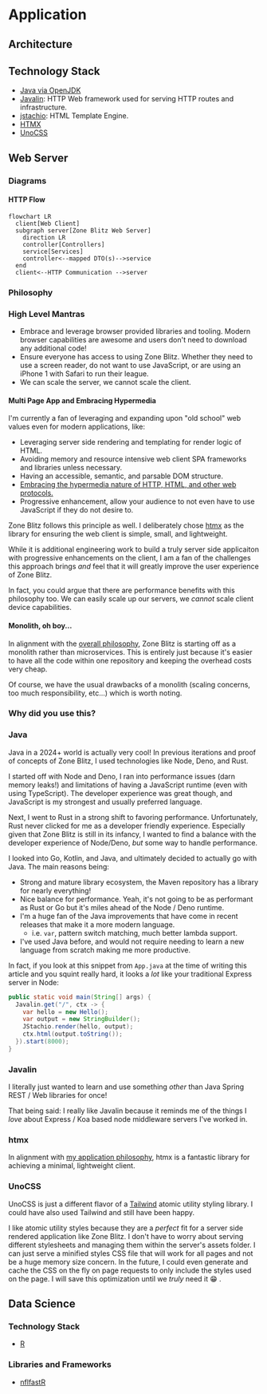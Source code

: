 # Application

## Architecture

## Technology Stack

- [Java via OpenJDK](https://openjdk.org/)
- [Javalin](https://javalin.io/): HTTP Web framework used for serving HTTP routes and infrastructure.
- [jstachio](https://github.com/jstachio/jstachio): HTML Template Engine.
- [HTMX](https://htmx.org/)
- [UnoCSS](https://unocss.dev/)

## Web Server

### Diagrams

#### HTTP Flow

```mermaid
flowchart LR
  client[Web Client]
  subgraph server[Zone Blitz Web Server]
    direction LR
    controller[Controllers]
    service[Services]
    controller<--mapped DTO(s)-->service
  end
  client<--HTTP Communication -->server
```

### Philosophy

### High Level Mantras

- Embrace and leverage browser provided libraries and tooling. Modern browser capabilities are awesome and users don't need to download any additional code!
- Ensure everyone has access to using Zone Blitz. Whether they need to use a screen reader, do not want to use JavaScript, or are using an iPhone 1 with Safari to run their league.
- We can scale the server, we cannot scale the client.

#### Multi Page App and Embracing Hypermedia

I'm currently a fan of leveraging and expanding upon "old school" web values even for modern applications, like:

- Leveraging server side rendering and templating for render logic of HTML.
- Avoiding memory and resource intensive web client SPA frameworks and libraries unless necessary.
- Having an accessible, semantic, and parsable DOM structure.
- [Embracing the hypermedia nature of HTTP, HTML, and other web protocols.](https://htmx.org/essays/hateoas/)
- Progressive enhancement, allow your audience to not even have to use JavaScript if they do not desire to.

Zone Blitz follows this principle as well. I deliberately chose [htmx](https://htmx.org/) as the library for ensuring
the web client is simple, small, and lightweight.

While it is additional engineering work to build a truly server side applicaiton with progressive enhancements on the client,
I am a fan of the challenges this approach brings _and_ feel that it will greatly improve the user experience of Zone Blitz.

In fact, you could argue that there are performance benefits with this philosophy too. We can easily scale up our servers, we
_cannot_ scale client device capabilities.

#### Monolith, oh boy...

In alignment with the [overall philosophy](./architecture.md#philosophy), Zone Blitz is starting off as a monolith rather than microservices. This
is entirely just because it's easier to have all the code within one repository and keeping the overhead costs
very cheap.

Of course, we have the usual drawbacks of a monolith (scaling concerns, too much responsibility, etc...) which is worth noting.

### Why did you use this?

### Java

Java in a 2024+ world is actually very cool! In previous iterations and proof of concepts of Zone Blitz, I used
technologies like Node, Deno, and Rust.

I started off with Node and Deno, I ran into performance issues (darn memory leaks!) and limitations of having
a JavaScript runtime (even with using TypeScript). The developer experience was great though, and JavaScript
is my strongest and usually preferred language.

Next, I went to Rust in a strong shift to favoring performance. Unfortunately, Rust never clicked for me as a
developer friendly experience. Especially given that Zone Blitz is still in its infancy, I wanted to find a balance
with the developer experience of Node/Deno, _but_ some way to handle performance.

I looked into Go, Kotlin, and Java, and ultimately decided to actually go with Java. The main reasons being:

- Strong and mature library ecosystem, the Maven repository has a library for nearly everything!
- Nice balance for performance. Yeah, it's not going to be as performant as Rust or Go but it's miles ahead of the Node / Deno runtime.
- I'm a huge fan of the Java improvements that have come in recent releases that make it a more modern language.
  - i.e. `var`, pattern switch matching, much better lambda support.
- I've used Java before, and would not require needing to learn a new language from scratch making me more productive.

In fact, if you look at this snippet from `App.java` at the time of writing this article and you squint really hard, it looks
a _lot_ like your traditional Express server in Node:

```java
public static void main(String[] args) {
  Javalin.get("/", ctx -> {
    var hello = new Hello();
    var output = new StringBuilder();
    JStachio.render(hello, output);
    ctx.html(output.toString());
  }).start(8000);
}

```

### Javalin

I literally just wanted to learn and use something _other_ than Java Spring REST / Web libraries for once!

That being said: I really like Javalin because it reminds me of the things I _love_ about Express / Koa based node middleware servers I've worked in.

### htmx

In alignment with [my application philosophy](#philosophy), htmx is a fantastic library for achieving a minimal, lightweight client.

### UnoCSS

UnoCSS is just a different flavor of a [Tailwind](https://tailwindcss.com/) atomic utility styling library. I could have also used Tailwind and still have been happy.

I like atomic utility styles because they are a _perfect_ fit for a server side rendered application like Zone Blitz. I don't have to worry about serving different stylesheets
and managing them within the server's assets folder. I can just serve a minified styles CSS file that will work for all pages and not be a huge memory size concern. In the future,
I could even generate and cache the CSS on the fly on page requests to only include the styles used on the page. I will save this optimization until we _truly_ need it 😁 .

## Data Science

### Technology Stack

- [R](https://www.r-project.org/about.html)

### Libraries and Frameworks

- [nflfastR](https://www.nflfastr.com/)
